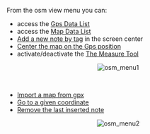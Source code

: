From the osm view menu you can:
  * access the [Gps Data List](GpsDataList.md)
  * access the [Map Data List](MapDataList.md)
  * [Add a new note by tag](AddNoteByTag.md) in the screen center
  * [Center the map on the Gps position](CenterOnGps.md)
  * activate/deactivate the [The Measure Tool](MeasureTool.md)

<p align='center'><img src='http://wiki.geopaparazzi.googlecode.com/git/images/osm_menu1.png' alt='osm_menu1' /></p>

<br>

<ul><li><a href='ImportGpx.md'>Import a map from gpx</a>
</li><li><a href='GoTo.md'>Go to a given coordinate</a>
</li><li><a href='RemoveLastNote.md'>Remove the last inserted note</a></li></ul>

<p align='center'><img src='http://wiki.geopaparazzi.googlecode.com/git/images/osm_menu2.png' alt='osm_menu2' /></p>

<br>
